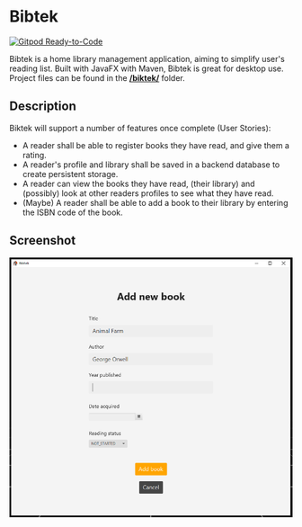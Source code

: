 # Bibtek
[![Gitpod Ready-to-Code](https://img.shields.io/badge/Gitpod-Ready--to--Code-magenta?logo=gitpod)](https://gitpod.idi.ntnu.no/#https://gitlab.stud.idi.ntnu.no/it1901/groups-2020/gr2021/gr2021)

Bibtek is a home library management application, aiming to simplify user's reading list. Built with JavaFX with Maven, Bibtek is great for desktop use. Project files can be found in the [**/biktek/**](/bibtek) folder.

## Description

Biktek will support a number of features once complete (User Stories):
- A reader shall be able to register books they have read, and give them a rating.
- A reader's profile and library shall be saved in a backend database to create persistent storage.
- A reader can view the books they have read, (their library) and (possibly) look at other readers profiles to see what they have read.
- (Maybe) A reader shall be able to add a book to their library by entering the ISBN code of the book.

## Screenshot
![](./promo.png)